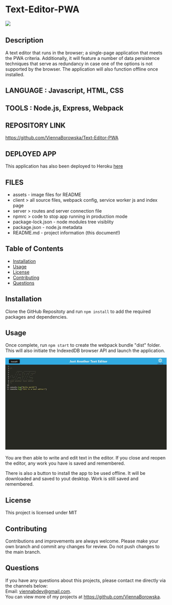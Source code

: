# Text-Editor-PWA

<img src="http://img.shields.io/badge/license-MIT-blue.svg"></img>

## Description

A text editor that runs in the browser; a single-page application that meets the PWA criteria. Additionally, it will feature a number of data persistence techniques that serve as redundancy in case one of the options is not supported by the browser. The application will also function offline once installed.

## LANGUAGE : Javascript, HTML, CSS

## TOOLS : Node.js, Express, Webpack

## REPOSITORY LINK

https://github.com/ViennaBorowska/Text-Editor-PWA

## DEPLOYED APP

This application has also been deployed to Heroku [here](https://safe-everglades-38405.herokuapp.com/)

## FILES

- assets - image files for README
- client > all source files, webpack config, service worker js and index page
- server > routes and server connection file
- npmrc > code to stop app running in production mode
- package-lock.json - node modules tree visiblity
- package.json - node.js metadata
- README.md - project information (this document!)

## Table of Contents

- [Installation](#installation)
- [Usage](#usage)
- [License](#license)
- [Contributing](#contributing)
- [Questions](#questions)

## Installation

Clone the GitHub Repositoty and run
`npm install`
to add the required packages and dependencies.

## Usage

Once complete, run
`npm start`
to create the webpack bundle "dist" folder. This will also initiate the IndexedDB browser API and launch the application.

<img src="./assets/jate1.JPG">

You are then able to write and edit text in the editor. If you close and reopen the editor, any work you have is saved and remembered.

There is also a button to install the app to be used offline. It will be downloaded and saved to yout desktop. Work is still saved and remembered.

## License

This project is licensed under MIT

## Contributing

Contributions and improvements are always welcome. Please make your own branch and commit any changes for review. Do not push changes to the main branch.

## Questions

If you have any questions about this projects, please contact me directly via the channels below: </br>
Email: viennabdev@gmail.com.</br>
You can view more of my projects at https://github.com/ViennaBorowska.
